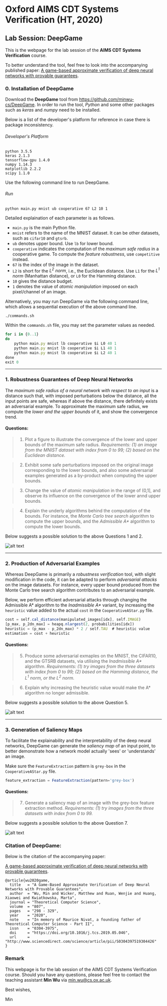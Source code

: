 # Oxford AIMS CDT Systems Verification (HT, 2020)

## Lab Session: DeepGame

This is the webpage for the lab session of the __AIMS CDT Systems Verification__ course. 

To better understand the tool, feel free to look into the accompanying published paper: 
[A game-based approximate verification of deep neural networks with provable guarantees](https://www.sciencedirect.com/science/article/pii/S0304397519304426).

### 0. Installation of DeepGame

Download the __DeepGame__ tool from https://github.com/minwu-cs/DeepGame. In order to run the tool, _Python_ and some other packages such as _keras_ and _numpy_ need to be installed. 

Below is a list of the developer's platform for reference in case there is package inconsistency.

###### Developer's Platform
```
python 3.5.5
keras 2.1.3
tensorflow-gpu 1.4.0
numpy 1.14.3
matplotlib 2.2.2
scipy 1.1.0
```

Use the following command line to run DeepGame. 

###### Run
```
python main.py mnist ub cooperative 67 L2 10 1
```

Detailed explaination of each parameter is as follows.
- `main.py` is the main Python file. 
- `mnist` refers to the name of the MNIST dataset. It can be other datasets, such as `cifar10` and `gtsrb`.
- `ub` denotes upper bound. Use `lb` for lower bound.
- `cooperative` indicates the computation of the _maximum safe radius_ in a cooperative game. To compute the _feature robustness_, use `competitive` instead.
- `67` is the index of the image in the dataset.
- `L2` is short for the _L<sup>2</sup> norm_, i.e., the Euclidean distance. Use `L1` for the _L<sup>1</sup> norm_ (Manhattan distance), or `L0` for the Hamming distance.
- `10` gives the distance budget.
- `1` denotes the value of _atomic manipulation_ imposed on each pixel/channel of an image.

Alternatively, you may run DeepGame via the following command line, which allows a sequential execution of the above command line.
```
./commands.sh
```
Within the `commands.sh` file, you may set the parameter values as needed.
```javascript
for i in {0..1}
do
    python main.py mnist lb cooperative $i L0 40 1
    python main.py mnist lb cooperative $i L1 40 1
    python main.py mnist lb cooperative $i L2 40 1
done
exit 0
```

-------------------


### 1. Robustness Guarantees of Deep Neural Networks

The _maximum safe radius of a neural network with respect to an input_ is a distance such that, with imposed perturbations below the distance, all the input points are safe, whereas if above the distance, there definitely exists an adversarial example. To approximate the maximum safe radius, we compute the _lower and the upper bounds_ of it, and show the convergence trend.

#### Questions: 
> 1. Plot a figure to illustrate the convergence of the lower and upper bounds of the maximum safe radius. 
> _Requirements: (1) an image from the MNIST dataset with index from 0 to 99; (2) based on the Euclidean distance._

> 2. Exhibit some safe perturbations imposed on the original image corresponding to the lower bounds, and also some adversarial examples generated as a by-product when computing the upper bounds.

> 3. Change the value of _atomic manipulation_ in the range of (0,1], and observe its influence on the convergence of the lower annd upper bounds.

> 4. Explain the underly algorithms behind the computation of the bounds. For instance, the _Monte Carlo tree search_ algorithm to compute the upper bounds, and the _Admissible A*_ algorithm to compute the lower bounds.

Below suggests a possible solution to the above Questions 1 and 2.

![alt text](figures/Cooperative_MNIST.png)

-------------------

### 2. Production of Adversarial Examples

Whereas DeepGame is primarily a _robustness verification_ tool, with slight modification in the code, it can be adapted to perform _adversarial attacks_ on the image datasets. For instance, every upper bound produced from the Monte Carlo tree search algorithm contributes to an adversarial example.

Below, we perform efficient adversarial attacks through changing the Admissible A* algorithm to the _Inadmissible A*_ variant, by increasing the `heuristic` value added to the actual `cost` in the `CooperativeAStar.py` file.

```javascript
cost = self.cal_distance(manipulated_images[idx], self.IMAGE)
[p_max, p_2dn_max] = heapq.nlargest(2, probabilities[idx])
heuristic = (p_max - p_2dn_max) * 2 / self.TAU  # heuristic value
estimation = cost + heuristic
```

#### Questions: 
> 5. Produce some adversarial exmaples on the MNIST, the CIFAR10, and the GTSRB datasets, via utilising the _Inadmissible A*_ algorithm.
> _Requirements: (1) try images from the three datasets with index from 0 to 99; (2) based on the Hamming distance, the L<sup>1</sup> norm, or the L<sup>2</sup> norm._

> 6. Explain why increasing the heuristic value would make the A* algorithm no longer admissible.

Below suggests a possible solution to the above Question 5.

![alt text](figures/Adversary.png)

-------------------

### 3. Generation of Saliency Maps

To facilitate the explainability and the interpretability of the deep neural networks, DeepGame can generate the _saliency map_ of an input point, to better demonstrate how a network model actually 'sees' or 'understands' an image.

Make sure the `FeatureExtraction` pattern is `grey-box` in the `CooperativeAStar.py` file.

```javascript
feature_extraction = FeatureExtraction(pattern='grey-box')
```

#### Questions: 

> 7. Generate a saliency map of an image with the grey-box feature extraction method.
> _Requirements: (1) try images from the three datasets with index from 0 to 99._

Below suggests a possible solution to the above Question 7.

![alt text](figures/Feature.png)


### Citation of DeepGame:

Below is the citation of the accompanying paper:

[A game-based approximate verification of deep neural networks with provable guarantees](https://www.sciencedirect.com/science/article/pii/S0304397519304426).

```
@article{wu2020game,
  title   = "A Game-Based Approximate Verification of Deep Neural Networks with Provable Guarantees",
  author  = "Wu, Min and Wicker, Matthew and Ruan, Wenjie and Huang, Xiaowei and Kwiatkowska, Marta",
  journal = "Theoretical Computer Science",
  volume  = "807",
  pages   = "298 - 329",
  year    = "2020",
  note    = "In memory of Maurice Nivat, a founding father of Theoretical Computer Science - Part II",
  issn    = "0304-3975",
  doi     = "https://doi.org/10.1016/j.tcs.2019.05.046",
  url     = "http://www.sciencedirect.com/science/article/pii/S0304397519304426"
}
```

### Remark

This webpage is for the lab session of the AIMS CDT Systems Verification course. Should you have any questions, please feel free to contact the teaching assistant __Min Wu__ via min.wu@cs.ox.ac.uk.

Best wishes,

Min
